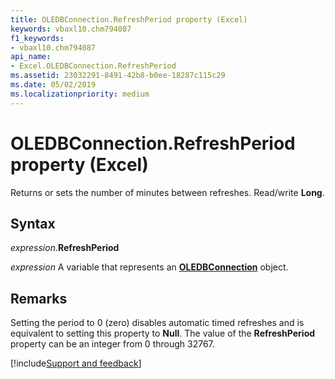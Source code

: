 ```yaml
---
title: OLEDBConnection.RefreshPeriod property (Excel)
keywords: vbaxl10.chm794087
f1_keywords:
- vbaxl10.chm794087
api_name:
- Excel.OLEDBConnection.RefreshPeriod
ms.assetid: 23032291-8491-42b8-b0ee-18287c115c29
ms.date: 05/02/2019
ms.localizationpriority: medium
---
```



# OLEDBConnection.RefreshPeriod property (Excel)

Returns or sets the number of minutes between refreshes. Read/write **Long**.


## Syntax

_expression_.**RefreshPeriod**

_expression_ A variable that represents an **[OLEDBConnection](Excel.OLEDBConnection.md)** object.


## Remarks

Setting the period to 0 (zero) disables automatic timed refreshes and is equivalent to setting this property to **Null**. The value of the **RefreshPeriod** property can be an integer from 0 through 32767.



[!include[Support and feedback](~/includes/feedback-boilerplate.md)]